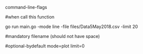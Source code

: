 command-line-flags

#when call this function

go run main.go -mode line -file files/Data5May2018.csv -limit 20

#mandatory
filename (should not have space)

#optional-bydefault
mode=plot
limit=0
